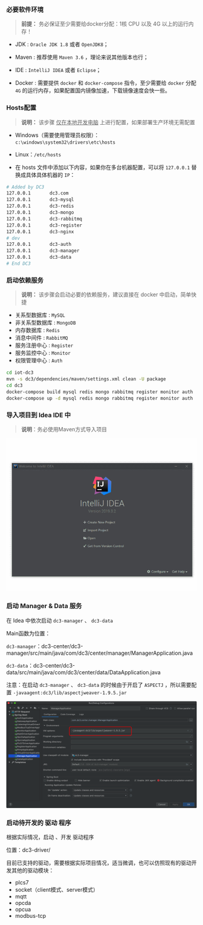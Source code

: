 ### 必要软件环境

> **前提：** 务必保证至少需要给docker分配：1核 CPU 以及 4G 以上的运行内存！

* JDK : `Oracle JDK 1.8` 或者 `OpenJDK8`；

* Maven : 推荐使用 `Maven 3.6` ，理论来说其他版本也行；

* IDE : `IntelliJ IDEA` 或者 `Eclipse`；

* Docker : 需要提供 `docker` 和 `docker-compose` 指令，至少需要给 `docker` 分配 `4G` 的运行内存，如果配置国内镜像加速，下载镜像速度会快一些。




### Hosts配置

>  **说明：** 该步骤 <u>仅在本地开发电脑</u> 上进行配置，如果部署生产环境无需配置

- Windows（需要使用管理员权限）：`c:\windows\system32\drivers\etc\hosts`

- Linux：`/etc/hosts` 

- 在 hosts 文件中添加以下内容，如果你在多台机器配置，可以将 `127.0.0.1` 替换成具体具体机器的 `IP`：

```bash
# Added by DC3
127.0.0.1       dc3.com
127.0.0.1       dc3-mysql
127.0.0.1       dc3-redis
127.0.0.1       dc3-mongo
127.0.0.1       dc3-rabbitmq
127.0.0.1       dc3-register
127.0.0.1       dc3-nginx
# dev
127.0.0.1       dc3-auth
127.0.0.1       dc3-manager
127.0.0.1       dc3-data
# End DC3
```



### 启动依赖服务

> **说明：** 该步骤会启动必要的依赖服务，建议直接在 docker 中启动，简单快捷

 - 关系型数据库 : `MySQL`
 - 非关系型数据库 : `MongoDB`
 - 内存数据库 : `Redis`
 - 消息中间件 : `RabbitMQ`
 - 服务注册中心 : `Register`
 - 服务监控中心 : `Monitor`
 - 权限管理中心 : `Auth`


```bash
cd iot-dc3
mvn -s dc3/dependencies/maven/settings.xml clean -U package
cd dc3
docker-compose build mysql redis mongo rabbitmq register monitor auth
docker-compose up -d mysql redis mongo rabbitmq register monitor auth
```



### 导入项目到 Idea IDE 中

> **说明**：务必使用Maven方式导入项目

 ![import-dc3](../images/idea/import-dc3.gif)



### 启动 Manager & Data 服务

在 Idea 中依次启动 `dc3-manager` 、 `dc3-data` 

 Main函数为位置：

 `dc3-manager`：dc3-center/dc3-manager/src/main/java/com/dc3/center/manager/ManagerApplication.java

 `dc3-data`：dc3-center/dc3-data/src/main/java/com/dc3/center/data/DataApplication.java


 注意：在启动 `dc3-manager` 、 `dc3-data` 的时候由于开启了 `ASPECTJ` ，所以需要配置 `-javaagent:dc3/lib/aspectjweaver-1.9.5.jar`

![](../images/idea/aspectj.png)



### 启动待开发的 驱动 程序

 根据实际情况，启动 、开发 驱动程序

 位置：dc3-driver/

 目前已支持的驱动，需要根据实际项目情况，适当微调，也可以仿照现有的驱动开发其他的驱动模块：

 - plcs7
 - socket（client模式、server模式）
 - mqtt
 - opcda
 - opcua
 - modbus-tcp